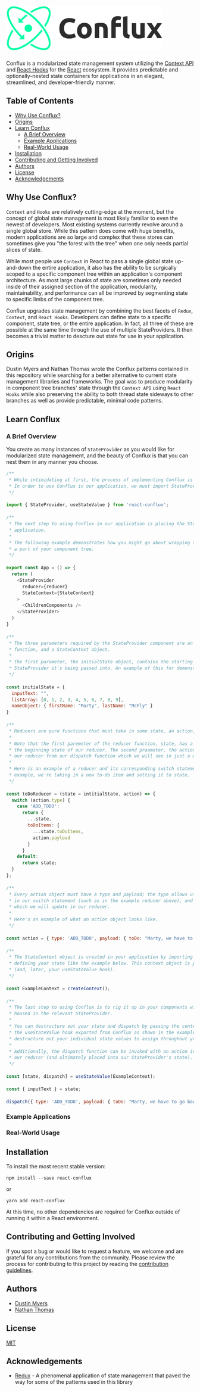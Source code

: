 <h1><img src="./logo/conflux-logo-dark.png" alt="Conflux library logo" height="120" aria-lable="Conflux library logo" /></h1>

Conflux is a modularized state management system utilizing the [Context API](https://reactjs.org/docs/context.html) and [React Hooks](https://reactjs.org/docs/hooks-intro.html) for the [React](https://reactjs.org/) ecosystem. It provides predictable and optionally-nested state containers for applications in an elegant, streamlined, and developer-friendly manner.

## Table of Contents

- [Why Use Conflux?](#why-use-conflux)
- [Origins](#origins)
- [Learn Conflux](#learn-conflux)
  - [A Brief Overview](#a-brief-overview)
  - [Example Applications](#in-depth-examples)
  - [Real-World Usage](#real-world-usage)
- [Installation](#installation)
- [Contributing and Getting Involved](#contributing-and-getting-involved)
- [Authors](#authors)
- [License](#license)
- [Acknowledgements](#acknowledgements)

## Why Use Conflux?

`Context` and `Hooks` are relatively cutting-edge at the moment, but the concept of global state management is most likely familiar to even the newest of developers. Most existing systems currently revolve around a single global store. While this pattern does come with huge benefits, modern applications are so large and complex that these stores can sometimes give you "the forest with the tree" when one only needs partial slices of state.

While most people use `Context` in React to pass a single global state up-and-down the entire application, it also has the ability to be surgically scoped to a specific component tree within an application's component architecture. As most large chunks of state are sometimes only needed inside of their assigned section of the application, modularity, maintainability, and performance can all be improved by segmenting state to specific limbs of the component tree.

Conflux upgrades state management by combining the best facets of `Redux`, `Context`, and `React Hooks`. Developers can define state to a specific component, state tree, or the entire application. In fact, all three of these are possible at the same time through the use of multiple StateProviders. It then becomes a trivial matter to descture out state for use in your application.

## Origins

Dustin Myers and Nathan Thomas wrote the Conflux patterns contained in this repository while searching for a better alternative to current state management libraries and frameworks. The goal was to produce modularity in component tree branches' state through the `Context API` using `React Hooks` while also preserving the ability to both thread state sideways to other branches as well as provide predictable, minimal code patterns.

## Learn Conflux

### A Brief Overview

You create as many instances of `StateProvider` as you would like for modularized state management, and the beauty of Conflux is that you can nest them in any manner you choose.

```js
/**
 * While intimidating at first, the process of implementing Conflux is actually really straightforward.
 * In order to use Conflux in our application, we must import StateProvider and the useStateValue hook.
 */

import { StateProvider, useStateValue } from 'react-conflux';

/**
 * The next step to using Conflux in our application is placing the StateProvider component in our
 * application.
 *
 * The following example demonstrates how you might go about wrapping the State Provider around
 * a part of your component tree.
 */

export const App = () => {
  return (
    <StateProvider
      reducer={reducer}
      StateContext={StateContext}
    >
      <ChildrenComponents />
    </StateProvider>
  )
}

/**
 * The three parameters required by the StateProvider component are an intialState object, a reducer
 * function, and a StateContext object.
 *
 * The first parameter, the initialState object, contains the starting state necessary for the given
 * StateProvider it's being passed into. An example of this for demonstration purposes is below.
 */

const initialState = {
  inputText: "",
  listArray: [0, 1, 2, 3, 4, 5, 6, 7, 8, 9],
  nameObject: { firstName: "Marty", lastName: "McFly" }
}

/**
 * Reducers are pure functions that must take in some state, an action, and return state.
 *
 * Note that the first paremeter of the reducer function, state, has a default value of inititalState,
 * the beginning state of our reducer. The second praameter, the action, is an object sent into
 * our reducer from our dispatch function which we will see in just a minute.
 *
 * Here is an example of a reducer and its corresponding switch statement; in this
 * example, we're taking in a new to-do item and setting it to state.
 */

const toDoReducer = (state = intitialState, action) => {
  switch (action.type) {
    case 'ADD_TODO':
      return {
        ...state,
        toDoItems: {
          ...state.toDoItems,
          action.payload
        }
      }
    default:
      return state;
  }
};

/**
 * Every action object must have a type and payload; the type allows us to navigate the cases
 * in our switch statement (such as in the example reducer above), and the payload is the state
 * which we will update in our reducer.
 *
 * Here's an example of what an action object looks like.
 */

const action = { type: 'ADD_TODO', payload: { toDo: "Marty, we have to go back!" } }

/**
 * The StateContext object is created in your application by importing createContext from react and
 * defining your state like the example below. This context object is passed into your State Provider
 * (and, later, your useStateValue hook).
 */

const ExampleContext = createContext();

/**
 * The last step to using Conflux is to rig it up in your components within the component tree
 * housed in the relevant StateProvider.
 *
 * You can destructure out your state and dispatch by passing the context object created above into
 * the useStateValue hook exported from Conflux as shown in the example below. You can then further
 * destructure out your individual state values to assign throughout your component.
 *
 * Additionally, the dispatch function can be invoked with an action inside of it to send state to
 * our reducer (and ultimately placed into our StateProvider's state).
 */

const [state, dispatch] = useStateValue(ExampleContext);

const { inputText } = state;

dispatch({ type: 'ADD_TODO', payload: { toDo: "Marty, we have to go back!" } });

```

### Example Applications

### Real-World Usage

## Installation

To install the most recent stable version:

```
npm install --save react-conflux
```

or

```
yarn add react-conflux
```

At this time, no other dependencies are required for Conflux outside of running it within a React environment.

## Contributing and Getting Involved

If you spot a bug or would like to request a feature, we welcome and are grateful for any contributions from the community. Please review the process for contributing to this project by reading the [contribution guidelines](CONTRIBUTING.md).

## Authors

- [Dustin Myers](https://github.com/dustinmyers)
- [Nathan Thomas](https://github.com/nwthomas)

## License

[MIT](LICENSE)

## Acknowledgements

- [Redux](https://github.com/reduxjs/redux) - A phenomenal application of state management that paved the way for some of the patterns used in this library
